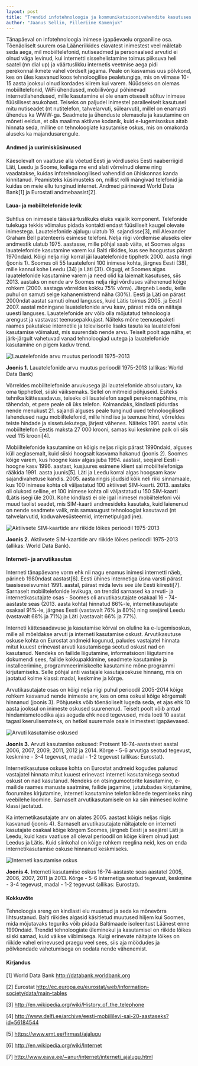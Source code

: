 ```yaml
---
layout: post
title: "Trendid infotehnoloogia ja kommunikatsioonivahendite kasutuses Eestis, Soomes, Lätis ja Leedus"
author: "Jaanus Sellin, Pilleriine Kamenjuk"
---
```


Tänapäeval on infotehnoloogia inimese igapäevaelu orgaaniline osa. Tõenäoliselt suurem osa Lääneriikides elavatest inimestest veel mäletab seda aega, mil mobiiltelefonid, nutiseadmed ja personaalsed arvutid ei olnud väga levinud, kui internetti sissehelistamine toimus piiksuva heli saatel (nn dial up) ja väärtuslikku internetis veetmise aega pidi perekonnaliikmete vahel võrdselt jagama. Peale on kasvamas uus põlvkond, kes on üles kasvanud koos tehnoloogilise pealetungiga, mis on viimase 10-15 aasta jooksul olnud kordades kiirem kui varem. Nüüdseks on olemas mobiiltelefonid, WiFi ühendused, mobiilivõrgul põhinevad internetilahendused, mille kasutamine ei ole enam otseselt sõltuv inimese füüsilisest asukohast. Teiseks on paljudel inimestel paralleelselt kasutusel mitu nutiseadet (nt nutitelefon, tahvelarvuti, sülearvuti), millel on enamasti ühendus ka WWW-ga. Seadmete ja ühenduste olemasolu ja kasutamine on mõneti eeldus, et olla maailma aktiivne kodanik, kuid e-lugemisoskus aitab hinnata seda, milline on tehnoloogiate kasutamise oskus, mis on omakorda aluseks ka majandusarengule.

#### Andmed ja uurimisküsimused
Käesolevalt on vaatluse alla võetud Eesti ja võrdluseks Eesti naaberriigid Läti, Leedu ja Soome, kellega me end alati võrrelnud oleme ning vaadatakse, kuidas infotehnoloogilised vahendid on ühiskonnas kanda kinnitanud. Peamisteks küsimusteks on, millist rolli mängivad telefonid ja kuidas on meie ellu tunginud internet. Andmed pärinevad World Data Bank[1] ja Eurostati andmebaasist[2].

#### Laua- ja mobiiltelefonide levik
Suhtlus on inimesele täisväärtuslikuks eluks vajalik komponent. Telefonide tulekuga tekkis võimalus pidada kontakti endast füüsiliselt kaugel olevate inimestega. Lauatelefonide ajalugu ulatub 19. sajandisse[3], mil Alexander Graham Bell patenteeris esimese telefoni. Nelja riigi võrdlemise aluseks olev andmestik ulatub 1975. aastasse, mille põhjal saab väita, et Soomes algas lauatelefonide kasutamine varem kui Balti riikides, kus see hoogustus pärast 1970ndaid. Kõigi nelja riigi korral jäi lauatelefonide tipphetk 2000. aasta ringi (joonis 1). Soomes oli 55 lauatelefoni 100 inimese kohta, järgnes Eesti (38), mille kannul kohe Leedu (34) ja Läti (31). Olgugi, et Soomes algas lauatelefonide kasutamine varem ja need olid ka laiemalt kasutuses, siis 2013. aastaks on nende arv Soomes nelja riigi võrdluses vähenenud kõige rohkem (2000. aastaga võrreldes kokku 75% võrra). Järgneb Leedu, kelle puhul on samuti selge kahanemistrend näha (30%). Eesti ja Läti on pärast 2000ndat aastat samuti olnud languses, kuid Lätis toimus 2005. ja Eestil 2007. aastal mõningane lauatelefonide arvu kasv, pärast mida on näitaja uuesti languses. Lauatelefonide arv võib olla mõjutatud tehnoloogia arengust ja vastavast teenusepakkujast. Näiteks mõne teenusepaketi raames pakutakse internetile ja televiisorile lisaks tasuta ka lauatelefoni kasutamise võimalust, mis suurendab nende arvu. Teiselt poolt aga näha, et järk-järgult vahetuvad vanad tehnoloogiad uutega ja lauatelefonide kasutamine on pigem kaduv trend.


![](/2015/images/cell_change.png "Lauatelefonide arvu muutus perioodil 1975–2013")


**Joonis 1.**  Lauatelefonide arvu muutus perioodil 1975-2013 (allikas: World Data Bank)


Võrreldes mobiiltelefonide arvukusega jäi lauatelefonide absoluutarv, ka oma tipphetkel, siiski väiksemaks. Sellel on mitmeid põhjuseid. Esiteks tehnika kättesaadavus, teiseks oli lauatelefon sageli perekonnapõhine, mis tähendab, et pere peale oli üks telefon. Kolmandaks, kindlasti pidurdas nende menukust 21. sajandi alguses peale tunginud uued tehnoloogilised lahendused nagu mobiiltelefonid, mille hind ise ja teenuse hind, võrreldes teiste hindade ja sissetulekutega, järjest vähenes. Näiteks 1991. aastal võis mobiiltelefon Eestis maksta 27 000 krooni, samas kui keskmine palk oli siis veel 115 krooni[4].

Mobiiltelefonide kasutamine on kõigis neljas riigis pärast 1990ndaid, alguses küll aeglasemalt, kuid siiski hoogsalt kasvama hakanud (joonis 2). Soomes kõige varem, kus hoogne kasv algas juba 1994. aastast, seejärel Eesti - hoogne kasv 1996. aastast, kusjuures esimene klient sai mobiiltelefoniga rääkida 1991. aasta juunis[5]. Läti ja Leedu korral algas hoogsam kasv sajandivahetuse kandis. 2005. aasta ringis jõudsid kõik neli riiki sinnamaale, kus 100 inimese kohta oli väljastatud 100 aktiivset SIM-kaarti. 2013. aastaks oli olukord selline, et 100 inimese kohta oli väljastatud u 150 SIM-kaarti (Lätis isegi üle 200). Kohe kindlasti ei ole igal inimesel mobiiltelefoni või muud taolist seadet, mis SIM-kaarti andmesideks kasutaks, kuid laienenud on nende seadmete valik, mis samasugust tehnoloogiat kasutavad (nt tahvelarvutid, koduvalvesüsteemid, internetipulgad jne).


![](/2015/images/land_change.png "Aktiivsete SIM-kaartide arv riikide lõikes perioodil 1975-2013")

**Joonis 2.** Aktiivsete SIM-kaartide arv riikide lõikes perioodil 1975-2013 (allikas: World Data Bank).


#### Interneti- ja arvutikasutus

Interneti tänapäevane vorm ehk nii nagu enamus inimesi internetti näeb, pärineb 1980ndast aastast[6]. Eesti ühines internetiga üsna varsti pärast taasiseseisvumist 1991. aastal, pärast mida levis see üle Eesti kiiresti[7]. Sarnaselt mobiiltelefonide levikuga, on trendid sarnased ka arvuti- ja internetikasutajate osas - Soomes oli arvutikasutajate osakaal 16 - 74-aastaste seas (2013. aasta kohta) hinnatud 86%-le, internetikasutajate osakaal 91%-le, järgnes Eesti (vastavalt 76% ja 80%) ning seejärel Leedu (vastavalt 68% ja 71%) ja Läti (vastavalt 66% ja 77%).

Interneti kättesaadavuse ja kasutamise kõrval on oluline ka e-lugemisoskus, mille all mõeldakse arvuti ja interneti kasutamise oskust. Arvutikasutuse oskuse kohta on Eurostat andmeid kogunud, paludes vastajatel hinnata mitut kuuest erinevast arvuti kasutamisega seotud oskust nad on kasutanud. Nendeks on failide liigutamine, informatsiooni liigutamine dokumendi sees, failide kokkupakkimine, seadmete kasutamine ja installeerimine, programmeerimiskeelte kasutamine mõne programmi kirjutamiseks. Selle põhjal anti vastajale kasutajaoskuse hinnang, mis on jaotatud kolme klassi: madal, keskmine ja kõrge.

Arvutikasutajate osas on kõigi nelja riigi puhul perioodil 2005-2014 kõige rohkem kasvanud nende inimeste arv, kes on oma oskusi kõige kõrgemalt hinnanud (joonis 3). Põhjuseks võib tõenäoliselt lugeda seda, et ajas ehk 10 aasta jooksul on inimeste oskused suurenenud. Teiselt poolt võib antud hindamismetoodika ajas aeguda ehk need tegevused, mida loeti 10 aastat tagasi keerulisemateks, on hetkel suuremale osale inimestest igapäevased.

![](/2015/images/compskill_total.png "Arvuti kasutamise oskused")

**Joonis 3.** Arvuti kasutamise oskused: Protsent 16-74-aastastest aastal 2006, 2007, 2009, 2011, 2012 ja 2014. Kõrge - 5-6 arvutiga seotud tegevust, keskmine - 3-4 tegevust, madal - 1-2 tegevust (allikas: Eurostat).


Internetikasutuse oskuse kohta on Eurostat andmeid kogudes palunud vastajatel hinnata mitut kuuest erinevast interneti kasutamisega seotud oskust on nad kasutanud. Nendeks on otsingumootorite kasutamine, e-mailide raames manuste saatmine, failide jagamine, jututubades kirjutamine, foorumites kirjutamine, interneti kasutamine telefonikõnede tegemiseks ning veebilehe loomine. Sarnaselt arvutikasutamisele on ka siin inimesed kolme klassi jaotatud.

Ka internetikasutajate arv on alates 2005. aastast kõigis neljas riigis kasvanud (joonis 4). Sarnaselt arvutikasutajate näitajatele on interneti kasutajate osakaal kõige kõrgem Soomes, järgneb Eesti ja seejärel Läti ja Leedu, kuid kasv vaatluse all oleval perioodil on kõige kiirem olnud just Leedus ja Lätis. Kuid siinkohal on kõige rohkem reeglina neid, kes on enda internetikasutamise oskuse hinnanud keskmiseks.


![](/2015/images/internet_total.png "Interneti kasutamise oskus")

**Joonis 4.** Interneti kasutamise oskus 16-74-aastaste seas aastatel 2005, 2006, 2007, 2011 ja 2013. Kõrge - 5-6 internetiga seotud tegevust, keskmine - 3-4 tegevust, madal - 1-2 tegevust (allikas: Eurostat).

#### Kokkuvõte
Tehnoloogia areng on kindlasti elu muutnud ja seda ka mõnevõrra lihtsustanud. Balti riikides algasid käsitletud muutused hiljem kui Soomes, mida mõjutavaks teguriks võib pidada Baltimaade isoleeritust Läänest enne 1990ndaid. Trendid tehnoloogiate üleminekul ja kasutamisel on riikide lõikes siiski samad, kuid väikse viibimisega. Kuigi erinevate näitajate lõikes on riikide vahel erinevused praegu veel sees, siis aja möödudes ja põlvkondade vahetumisega on oodata nende vähenemist.


#### Kirjandus
[1] World Data Bank http://databank.worldbank.org

[2] Eurostat http://ec.europa.eu/eurostat/web/information-society/data/main-tables

[3] http://en.wikipedia.org/wiki/History_of_the_telephone

[4] http://www.delfi.ee/archive/eesti-mobiililevi-sai-20-aastaseks?id=56184544

[5] https://www.emt.ee/firmast/ajalugu

[6] http://en.wikipedia.org/wiki/Internet

[7] http://www.eava.ee/~anur/internet/interneti_ajalugu.html